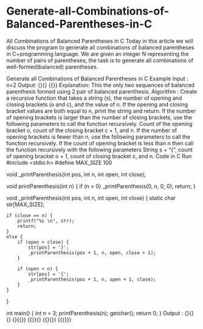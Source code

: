 # Generate-all-Combinations-of-Balanced-Parentheses-in-C

All Combinations of Balanced Parentheses in C
Today in this article we will discuss the program to generate all combinations of balanced parentheses in C+programming language. We are given an integer N representing the number of pairs of parentheses, the task is to generate all combinations of well-formed(balanced) parentheses.

Generate all Combinations of Balanced Parentheses in C
Example
Input : n=2
Output:
{}{}
{{}}
Explanation:
This the only two sequences of balanced parenthesis formed using 2 pair of balanced parenthesis.
Algorithm :
Create a recursive function that takes a string (s), the number of opening and closing brackets (o and c), and the value of n.
If the opening and closing bracket values are both equal to n, print the string and return.
If the number of opening brackets is larger than the number of closing brackets, use the following parameters to call the function recursively.
Count of the opening bracket o, count of the closing bracket c + 1, and n.
If the number of opening brackets is fewer than n, use the following parameters to call the function recursively.
If the count of opening bracket is less than n then call the function recursively with the following parameters String s + “{“, count of opening bracket o + 1, count of closing bracket c, and n.
Code in C
Run
#include <stdio.h>
#define MAX_SIZE 100
 
void _printParenthesis(int pos, int n, int open, int close);

void printParenthesis(int n)
{
    if (n > 0)
        _printParenthesis(0, n, 0, 0);
    return;
}
 
void _printParenthesis(int pos, int n, int open, int close)
{
    static char str[MAX_SIZE];
 
    if (close == n) {
        printf("%s \n", str);
        return;
    }
    else {
        if (open > close) {
            str[pos] = '}';
            _printParenthesis(pos + 1, n, open, close + 1);
        }
 
        if (open < n) {
            str[pos] = '{';
            _printParenthesis(pos + 1, n, open + 1, close);
        }
    }
}

int main()
{
    int n = 3;
    printParenthesis(n);
    getchar();
    return 0;
}
Output :
{}{}{} 
{}{{}} 
{{}}{} 
{{}{}} 
{{{}}} 

